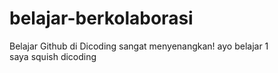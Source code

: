 # belajar-berkolaborasi
Belajar Github di Dicoding sangat menyenangkan! ayo belajar 1
<br> saya squish dicoding 
